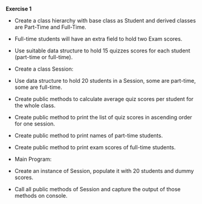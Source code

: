 **Exercise 1**
- Create a class hierarchy with base class as Student and derived classes are Part-Time and Full-Time.
- Full-time students will have an extra field to hold two Exam scores.
- Use suitable data structure to hold 15 quizzes scores for each student (part-time or full-time).
  
- Create a class Session:
- Use data structure to hold 20 students in a Session, some are part-time, some are full-time.
- Create public methods to calculate average quiz scores per student for the whole class.
- Create public method to print the list of quiz scores in ascending order for one session.
- Create public method to print names of part-time students.
- Create public method to print exam scores of full-time students.
  
- Main Program:
- Create an instance of Session, populate it with 20 students and dummy scores.
- Call all public methods of Session and capture the output of those methods on console.
